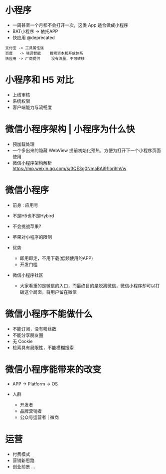# 小程序

- 一周甚至一个月都不会打开一次，这类 App 适合做成小程序
- BAT小程序 -> 依托APP
- 快应用 @deprecated

```
支付宝	-> 工具属性强
百度	 -> 强调智能	搜索资本和开放体系
快应用	-> 厂商提供 	没有流量，不可转移
```

# 小程序和 H5 对比

- 上线审核
- 系统权限
- 客户端能力与流畅度

# 微信小程序架构 | 小程序为什么快

- 预加载处理
- 一个多出来的隐藏 WebView 提前初始化预热，方便为打开下一个小程序页面使用
- 微信小程序架构解析 https://mp.weixin.qq.com/s/3QE3g0NmaBAi91lbrihhVw

# 微信小程序

- 前身 : 应用号
- 不是H5也不是Hybird
- 不会挑战苹果?
- 苹果对小程序的限制
- 优势

  - 即用即走，不用下载(低频使用的APP)
  - 开发门槛

- 微信小程序社区
  - 大家看重的是微信的入口，而最终目的是脱离微信，微信小程序却可以打破这个局面，将用户留在微信

# 微信小程序不能做什么

- 不能订阅，没有粉丝数
- 不能分享朋友圈
- 无 Cookie
- 检索具有局限性，不能模糊搜索

# 微信小程序能带来的改变

- APP -> Platform -> OS
- 人群

  - 开发者
  - 品牌营销者
  - 公众号运营者 | 微商

# 运营

- 付费模式
- 营销新思路
- 创业前景
...    

